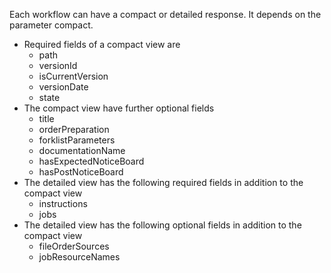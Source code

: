 Each workflow can have a compact or detailed response.
It depends on the parameter compact.

* Required fields of a compact view are
	* path
	* versionId
	* isCurrentVersion
	* versionDate
	* state
* The compact view have further optional fields
	* title
	* orderPreparation
	* forklistParameters
	* documentationName
	* hasExpectedNoticeBoard
	* hasPostNoticeBoard
* The detailed view has the following required fields in addition to the compact view
	* instructions
	* jobs
* The detailed view has the following optional fields in addition to the compact view
	* fileOrderSources
	* jobResourceNames
